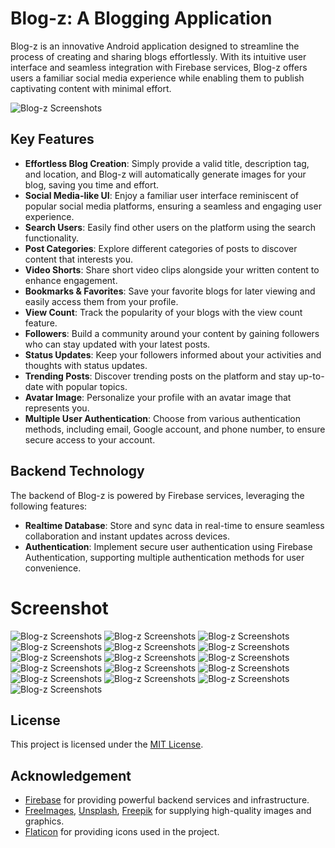 # Blog-z: A Blogging Application

Blog-z is an innovative Android application designed to streamline the process of creating and sharing blogs effortlessly. With its intuitive user interface and seamless integration with Firebase services, Blog-z offers users a familiar social media experience while enabling them to publish captivating content with minimal effort.

![Blog-z Screenshots](/app/screenshot/blog-zlogo.png)

## Key Features

- **Effortless Blog Creation**: Simply provide a valid title, description tag, and location, and Blog-z will automatically generate images for your blog, saving you time and effort.
- **Social Media-like UI**: Enjoy a familiar user interface reminiscent of popular social media platforms, ensuring a seamless and engaging user experience.
- **Search Users**: Easily find other users on the platform using the search functionality.
- **Post Categories**: Explore different categories of posts to discover content that interests you.
- **Video Shorts**: Share short video clips alongside your written content to enhance engagement.
- **Bookmarks & Favorites**: Save your favorite blogs for later viewing and easily access them from your profile.
- **View Count**: Track the popularity of your blogs with the view count feature.
- **Followers**: Build a community around your content by gaining followers who can stay updated with your latest posts.
- **Status Updates**: Keep your followers informed about your activities and thoughts with status updates.
- **Trending Posts**: Discover trending posts on the platform and stay up-to-date with popular topics.
- **Avatar Image**: Personalize your profile with an avatar image that represents you.
- **Multiple User Authentication**: Choose from various authentication methods, including email, Google account, and phone number, to ensure secure access to your account.

## Backend Technology

The backend of Blog-z is powered by Firebase services, leveraging the following features:

- **Realtime Database**: Store and sync data in real-time to ensure seamless collaboration and instant updates across devices.
- **Authentication**: Implement secure user authentication using Firebase Authentication, supporting multiple authentication methods for user convenience.

# Screenshot

![Blog-z Screenshots](/app/screenshot/Screenshot_20230922_200634_com.example.autoslider.jpg)
![Blog-z Screenshots](/app/screenshot/Screenshot_20230922_200649_com.example.autoslider.jpg)
![Blog-z Screenshots](/app/screenshot/Screenshot_20230922_200743_com.example.autoslider.jpg)
![Blog-z Screenshots](/app/screenshot/Screenshot_20230922_200808_com.example.autoslider.jpg)
![Blog-z Screenshots](/app/screenshot/Screenshot_20230922_200838_com.example.autoslider.jpg)
![Blog-z Screenshots](/app/screenshot/Screenshot_20230925_015512_com.example.autoslider.jpg)
![Blog-z Screenshots](/app/screenshot/Screenshot_20230925_015530_com.example.autoslider.jpg)
![Blog-z Screenshots](/app/screenshot/Screenshot_20230925_015550_com.example.autoslider.jpg)
![Blog-z Screenshots](/app/screenshot/Screenshot_20230925_015608_com.example.autoslider.jpg)
![Blog-z Screenshots](/app/screenshot/Screenshot_20230925_015733_com.example.autoslider.jpg)
![Blog-z Screenshots](/app/screenshot/Screenshot_20230925_015839_com.example.autoslider.jpg)
![Blog-z Screenshots](/app/screenshot/Screenshot_20230925_015843_com.example.autoslider.jpg)
![Blog-z Screenshots](/app/screenshot/Screenshot_20230925_020503_com.example.autoslider.jpg)
![Blog-z Screenshots](/app/screenshot/Screenshot_20230925_020515_com.example.autoslider.jpg)
![Blog-z Screenshots](/app/screenshot/Screenshot_20230925_020530_com.example.autoslider.jpg)
![Blog-z Screenshots](/app/screenshot/Screenshot_20230925_021534_com.example.autoslider.jpg)

## License

This project is licensed under the [MIT License](https://opensource.org/licenses/MIT).

## Acknowledgement
- [Firebase](https://firebase.google.com) for providing powerful backend services and infrastructure.
- [FreeImages](https://www.freeimages.com), [Unsplash](https://unsplash.com), [Freepik](https://www.freepik.com) for supplying high-quality images and graphics.
- [Flaticon](https://www.flaticon.com) for providing icons used in the project.
